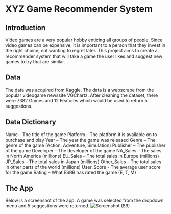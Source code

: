 # XYZ Game Recommender System
## Introduction 
Video games are a very popular hobby enticing all groups of people. Since video games can be expensive, it is important to a person that they invest in the right choice; not wanting to regret later. 
This project aims to create a recommender system that will take a game the user likes and suggest new games to try that are similar.

## Data
The data was acquired from Kaggle. The data is a webscrape from the popular videogame newssite VGChartz. After cleaning the dataset, there were 7382 Games and 12 Features which would be used to return 5 suggestions.
## Data Dictionary
Name  – The title of the game
Platform – The platform it is available on to purchase and play
Year – The year the game was released
Genre – The genre of the game (Action, Adventure, Simulation)
Publisher – The publisher of the game
Developer – The developer of the game
NA_Sales – The sales in North America (millions)
EU_Sales – The total sales in Europe (millions)
JP_Sales – The total sales in Japan (millions)
Other_Sales – The total sales in other parts of the world (millions)
User_Score -  The average user score for the game
Rating – What ESRB has rated the game (E, T, M)



## The App
Below is a screenshot of the app: A game was selected from the dropdown menu and 5 suggestions were returned.
![Screenshot (89)](https://user-images.githubusercontent.com/100548755/192379889-3c7184e0-1b2c-4fa3-92a0-14dbed9a138c.png)

